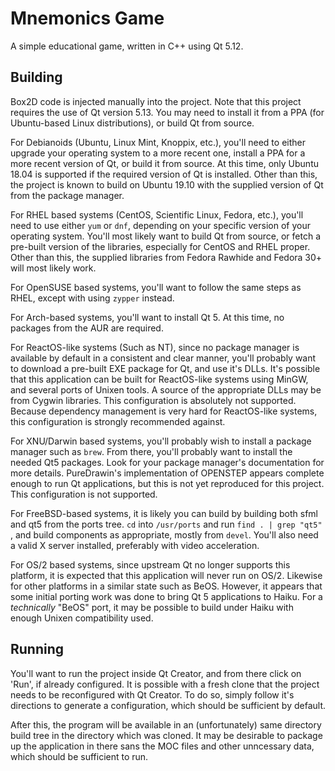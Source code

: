 # Mnemonics Game
A simple educational game, written in C++
using Qt 5.12.

## Building
Box2D code is injected manually into the project.
Note that this project requires the use of Qt version 5.13.
You may need to install it from a PPA (for Ubuntu-based Linux distributions),
or build Qt from source.

For Debianoids (Ubuntu, Linux Mint, Knoppix, etc.), you'll need to
either upgrade your operating system to a more recent one, install a
PPA for a more recent version of Qt, or build it from source. At this time,
only Ubuntu 18.04 is supported if the required version of Qt is installed.
Other than this, the project is known to build on Ubuntu 19.10 with
the supplied version of Qt from the package manager.

For RHEL based systems (CentOS, Scientific Linux, Fedora, etc.), 
you'll need to use either `yum` or `dnf`, depending
on your specific version of your operating system.
You'll most likely want to build Qt from source, or fetch a pre-built
version of the libraries, especially for CentOS and RHEL proper.
Other than this, the supplied libraries from Fedora Rawhide and Fedora 30+
will most likely work.

For OpenSUSE based systems, you'll want to follow the same steps as
RHEL, except with using `zypper` instead.

For Arch-based systems, you'll want to install Qt 5.
At this time, no packages from the AUR are required.

For ReactOS-like systems (Such as NT), since no package manager is
available by default in a consistent and clear manner, you'll probably
want to download a pre-built EXE package for Qt, and use it's DLLs.
It's possible that this application can be built for ReactOS-like systems
using MinGW, and several ports of Unixen tools. A source of the appropriate 
DLLs may be from Cygwin libraries. This configuration is absolutely not 
supported. Because dependency management is very hard for ReactOS-like
systems, this configuration is strongly recommended against.

For XNU/Darwin based systems, you'll probably wish to install a package manager
such as `brew`. From there, you'll probably want to
install the needed Qt5 packages. Look for your package manager's
documentation for more details. PureDrawin's implementation of OPENSTEP
appears complete enough to run Qt applications, but this is not yet
reproduced for this project. This configuration is not supported.

For FreeBSD-based systems, it is likely you can build by building both
sfml and qt5 from the ports tree. `cd` into `/usr/ports` and run
`find . | grep "qt5"` , and build components as appropriate, mostly from
`devel`. You'll also need a valid X server installed, preferably with
video acceleration.

For OS/2 based systems, since upstream Qt no longer supports this platform,
it is expected that this application will never run on OS/2. Likewise
for other platforms in a similar state such as BeOS. However, it appears
that some initial porting work was done to bring Qt 5 applications to
Haiku. For a *technically* "BeOS" port, it may be possible to build
under Haiku with enough Unixen compatibility used.


## Running
You'll want to run the project inside Qt Creator, and from there click on
'Run', if already configured. It is possible with a fresh clone that
the project needs to be reconfigured with Qt Creator. To do so,
simply follow it's directions to generate a configuration, which should
be sufficient by default.

After this, the program will be available in an (unfortunately) same directory
build tree in the directory which was cloned. It may be desirable to package
up the application in there sans the MOC files and other unncessary data,
which should be sufficient to run.

